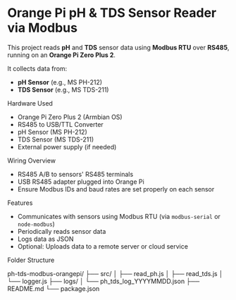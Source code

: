 # Orange Pi pH & TDS Sensor Reader via Modbus

This project reads **pH** and **TDS** sensor data using **Modbus RTU** over **RS485**, running on an **Orange Pi Zero Plus 2**.

It collects data from:
- **pH Sensor** (e.g., MS PH-212)
- **TDS Sensor** (e.g., MS TDS-211)

Hardware Used

- Orange Pi Zero Plus 2 (Armbian OS)
- RS485 to USB/TTL Converter
- pH Sensor (MS PH-212)
- TDS Sensor (MS TDS-211)
- External power supply (if needed)

Wiring Overview

- RS485 A/B to sensors' RS485 terminals
- USB RS485 adapter plugged into Orange Pi
- Ensure Modbus IDs and baud rates are set properly on each sensor

Features

- Communicates with sensors using Modbus RTU (via `modbus-serial` or `node-modbus`)
- Periodically reads sensor data
- Logs data as JSON
- Optional: Uploads data to a remote server or cloud service

Folder Structure

ph-tds-modbus-orangepi/
├── src/
│ ├── read_ph.js
│ ├── read_tds.js
│ └── logger.js
├── logs/
│ └── ph_tds_log_YYYYMMDD.json
├── README.md
└── package.json
